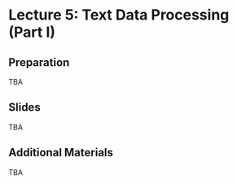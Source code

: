 # Lecture 5: Text Data Processing (Part I)

## Preparation

TBA

## Slides

TBA

## Additional Materials

TBA
